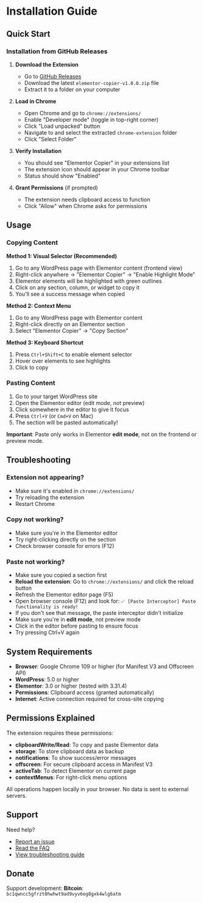 # Installation Guide

## Quick Start

### Installation from GitHub Releases

1. **Download the Extension**
   - Go to [GitHub Releases](https://github.com/kazemcodes/elementor-copy/releases)
   - Download the latest `elementor-copier-v1.0.0.zip` file
   - Extract it to a folder on your computer

2. **Load in Chrome**
   - Open Chrome and go to `chrome://extensions/`
   - Enable "Developer mode" (toggle in top-right corner)
   - Click "Load unpacked" button
   - Navigate to and select the extracted `chrome-extension` folder
   - Click "Select Folder"

3. **Verify Installation**
   - You should see "Elementor Copier" in your extensions list
   - The extension icon should appear in your Chrome toolbar
   - Status should show "Enabled"

4. **Grant Permissions** (if prompted)
   - The extension needs clipboard access to function
   - Click "Allow" when Chrome asks for permissions

## Usage

### Copying Content

**Method 1: Visual Selector (Recommended)**
1. Go to any WordPress page with Elementor content (frontend view)
2. Right-click anywhere → "Elementor Copier" → "Enable Highlight Mode"
3. Elementor elements will be highlighted with green outlines
4. Click on any section, column, or widget to copy it
5. You'll see a success message when copied

**Method 2: Context Menu**
1. Go to any WordPress page with Elementor content
2. Right-click directly on an Elementor section
3. Select "Elementor Copier" → "Copy Section"

**Method 3: Keyboard Shortcut**
1. Press `Ctrl+Shift+C` to enable element selector
2. Hover over elements to see highlights
3. Click to copy

### Pasting Content
1. Go to your target WordPress site
2. Open the Elementor editor (edit mode, not preview)
3. Click somewhere in the editor to give it focus
4. Press `Ctrl+V` (or `Cmd+V` on Mac)
5. The section will be pasted automatically!

**Important**: Paste only works in Elementor **edit mode**, not on the frontend or preview mode.

## Troubleshooting

### Extension not appearing?
- Make sure it's enabled in `chrome://extensions/`
- Try reloading the extension
- Restart Chrome

### Copy not working?
- Make sure you're in the Elementor editor
- Try right-clicking directly on the section
- Check browser console for errors (F12)

### Paste not working?
- Make sure you copied a section first
- **Reload the extension**: Go to `chrome://extensions/` and click the reload button
- Refresh the Elementor editor page (F5)
- Open browser console (F12) and look for: `✅ [Paste Interceptor] Paste functionality is ready!`
- If you don't see that message, the paste interceptor didn't initialize
- Make sure you're in **edit mode**, not preview mode
- Click in the editor before pasting to ensure focus
- Try pressing Ctrl+V again

## System Requirements

- **Browser**: Google Chrome 109 or higher (for Manifest V3 and Offscreen API)
- **WordPress**: 5.0 or higher
- **Elementor**: 3.0 or higher (tested with 3.31.4)
- **Permissions**: Clipboard access (granted automatically)
- **Internet**: Active connection required for cross-site copying

## Permissions Explained

The extension requires these permissions:
- **clipboardWrite/Read**: To copy and paste Elementor data
- **storage**: To store clipboard data as backup
- **notifications**: To show success/error messages
- **offscreen**: For secure clipboard access in Manifest V3
- **activeTab**: To detect Elementor on current page
- **contextMenus**: For right-click menu options

All operations happen locally in your browser. No data is sent to external servers.

## Support

Need help? 
- [Report an issue](https://github.com/kazemcodes/elementor-copy/issues)
- [Read the FAQ](README.md#troubleshooting)
- [View troubleshooting guide](TROUBLESHOOTING.md)

## Donate

Support development:
**Bitcoin**: `bc1qwncc5gfrzt0hwhwt9ad9vyv6eg8gxk4wlg6atm`
